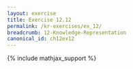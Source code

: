 ```yaml
---
layout: exercise
title: Exercise 12.12
permalink: /kr-exercises/ex_12/
breadcrumb: 12-Knowledge-Representation
canonical_id: ch12ex12
---
```


{% include mathjax_support %}
